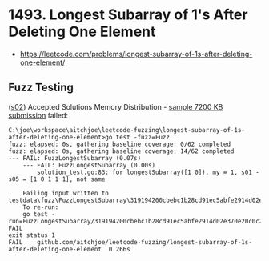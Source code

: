 # 1493. Longest Subarray of 1's After Deleting One Element

* https://leetcode.com/problems/longest-subarray-of-1s-after-deleting-one-element/

## Fuzz Testing

([s02](s02)) Accepted Solutions Memory Distribution - [sample 7200 KB submission](https://leetcode.com/submissions/api/detail/1586/golang/memory/7200/) failed:

```
C:\joe\workspace\aitchjoe\leetcode-fuzzing\longest-subarray-of-1s-after-deleting-one-element>go test -fuzz=Fuzz .
fuzz: elapsed: 0s, gathering baseline coverage: 0/62 completed
fuzz: elapsed: 0s, gathering baseline coverage: 14/62 completed
--- FAIL: FuzzLongestSubarray (0.07s)
    --- FAIL: FuzzLongestSubarray (0.00s)
        solution_test.go:83: for longestSubarray([1 0]), my = 1, s01 - s05 = [1 0 1 1 1], not same

    Failing input written to testdata\fuzz\FuzzLongestSubarray\319194200cbebc1b28cd91ec5abfe2914d02e370e20c0c2495f6a9c559ba26a3
    To re-run:
    go test -run=FuzzLongestSubarray/319194200cbebc1b28cd91ec5abfe2914d02e370e20c0c2495f6a9c559ba26a3
FAIL
exit status 1
FAIL    github.com/aitchjoe/leetcode-fuzzing/longest-subarray-of-1s-after-deleting-one-element  0.266s
```

